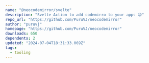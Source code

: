 ```yaml
---
name: "@neocodemirror/svelte"
description: "Svelte Action to add codemirro to your apps 😉"
repo_url: "https://github.com/PuruVJ/neocodemirror"
author: "puruvj"
homepage: "https://github.com/PuruVJ/neocodemirror"
downloads: 650
dependents: 2
updated: "2024-07-04T18:31:33.069Z"
tags: 
  - tooling
---
```

